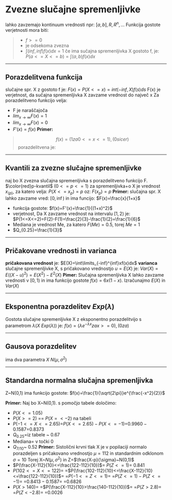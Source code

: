 # Zvezne slučajne spremenljivke
lahko zavzemajo kontinuum vrednosti
npr: $[a,b],R,R^n,...$
Funkcija gostote verjetnosti  mora biti:
>- $f>=0$
>- je odsekoma zvezna
>- $\int(inf,inf)f(x)dx=1$
>če ima sučajna spremenljivka X gostoto f, je:
>$P(a<=X<=b)=\int(a,b)f(x)dx$

---
## Porazdelitvena funkcija
slučajne spr. X z gostoto f je:
$F(x)=P(X<=x)=int(-inf,X)f(s)ds$
F(x) je verjetnost, da sučajna spremenljivka X zavzame vrednost do največ x
Za porazdelitveno funkcijo velja:
- F je naraščajoča
- $lim _{x\to\infty} F(x)=1$
- $lim_{x\to\infty} F(x)=0$
- $F'(x)=f(x)$
**Primer:**
>$$f(x)={(1 za 0<=x<=1),(0 sicer)}$$
porazdelitvena je:

---
## Kvantili za zvezne slučajne spremenljivke
naj bo X zvezna slučajna spremenljivka s porazdelitveno funkcijo F.
$\color{red}p-kvantil$ $(0<=p<=1)$ za spremenljivka+o X je vrednost $x_(p)$, za katero velja:
$P(X<=x_p)=p$
oz:
$F(x_p)=p$
**Primer:**
slučajna spr. X lahko zavzame vred: $[0,\inf)$ in ima funcijo: $F(x)=\frac{x}{1+x}$
- funkcija gostote:
	$f(x)=F'(x)=\frac{1}{(1+x)^2}$
- verjetnost, Da X zavzame vrednost na intervalu $[1,2)$ je:
	$P(1<=X<=2)=F(2)-F(1)=\frac{2}{3}-\frac{1}{2}=\frac{1}{6}$
- Mediana je vrednost Me, za katero $F(Me)=0.5$, torej $Me=1$
- $Q_{0.25}=\frac{1}{3}$

---
## Pričakovane vrednosti in varianca
**pričakovana vrednost** je:
$E(X)=\int\limits_{-inf}^{inf}xf(x)dx$
**varianca** slučajne spremenljivke X, s pričakovano vrednostjo $u=E(X)$ je:
$Var(X)=E((X-u)^2)=E(X^2)-E^2(X)$
**Pimer:**
Slučajna spremenljivka X lahko zavzame vrednosti v $[0,1)$ in ima funkcijo gostote $f(x)=6x(1-x)$. Izračunajmo $E(X)$ in $Var(X)$

---
## Eksponentna porazdelitev $Exp(\lambda)$
Gostota slučajne spremenljivke X z eksponentno porazdelitvijo s parametrom $\lambda(X~Exp(\lambda))$ je:
$f(x)={(\lambda e^{-\lambda x} za x>=0),(0za)}$

---
## Gausova porazdelitev
ima dva parametra $X~N(\mu, \sigma^2)$

---
## Standardna normalna slučajna spremenljivka
Z~N(0,1) ima funkcijo gostote:
$f(x)=\frac{1}{\sqrt{2\pi}}e^{\frac{-x^2}{2}}$

**Primer:**
Naj bo X~N(0,1). s pomočjo tabele določimo:
- $P(X<=1.05)$
- $P(X>=2)$ == $P(X=<-2)$ na tabeli
- $P(-1<=X<=2.65)$=$P(X<=2.65)-P(X<=-1)$=$0.9960-0.1587$=$0.8373$
- $Q_{0.25}$=iz tabele ~ 0.67
- Mediana= v točki 0
- $Q_{7/10}$~ 0.52
**Primer:**
Sistolični krvni tlak X je v popilaciji normalo porazdeljen s pričakovano vrednostjo $\mu=112$ in standardnim odklonom $\sigma = 10$
Torej X~$N(\mu,\sigma^2)$ in Z=$\frac{X-p}{\sigma}~N(0,1)$
- $P(\frac{X-112}{10}<=\frac{122-112}{10})$=
$P(Z<=1)$=
0.841
- $P(102<=X<=122)$=
=$P(\frac{102-112}{10}<=\frac{X-112}{10}<=\frac{122-112}{10})$=
=$P(-1<=Z<=1)$=
=$P(Z<=1)-P(Z<=-1)$=
=$0.8413-0.1587$=
=$0.6826$
- $P(X>140)$=
=$P(\frac{X-112}{10}>\frac{140-112}{10})$=
=$P(Z>2.8)$=
=$P(Z<-2.8)$=
=$0.0026$